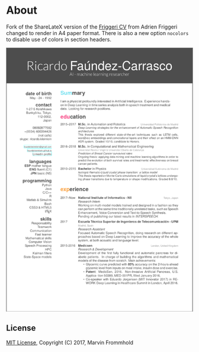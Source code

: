 # About

Fork of the ShareLateX version of the [Friggeri CV](https://www.sharelatex.com/templates/cv-or-resume/fancy-cv) from Adrien Friggeri changed to render in A4 paper format. There is also a new option `nocolors` to disable use of colors in section headers.

![](cv_image.png?raw=true)

## License

[MIT License](https://opensource.org/licenses/MIT), Copyright (C) 2017, Marvin Frommhold
